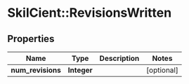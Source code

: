 # SkilCient::RevisionsWritten

## Properties
Name | Type | Description | Notes
------------ | ------------- | ------------- | -------------
**num_revisions** | **Integer** |  | [optional] 


